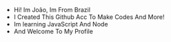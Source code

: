 - Hi! Im João, Im From Brazil
- I Created This Github Acc To Make Codes And More!
- Im learning JavaScript And Node
- And Welcome To My Profile
